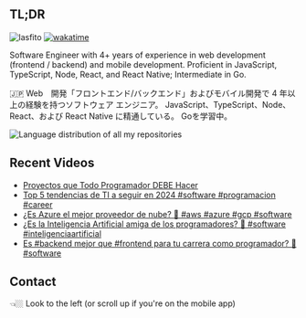 
## TL;DR 　

<img src="https://komarev.com/ghpvc/?username=lasfito&label=Profile%20views&color=0e75b6&style=flat" alt="lasfito" />  [![wakatime](https://wakatime.com/badge/user/5f64052e-88c6-4b16-a87a-e9f52142e69a.svg)](https://wakatime.com/@5f64052e-88c6-4b16-a87a-e9f52142e69a)

Software Engineer with 4+ years of experience in web development (frontend / backend) and mobile development. Proficient in JavaScript, TypeScript, Node, React, and React Native; Intermediate in Go. 

🇯🇵 Web　開発「フロントエンド/バックエンド」およびモバイル開発で 4 年以上の経験を持つソフトウェア エンジニア。 JavaScript、TypeScript、Node、React、および React Native に精通している。 Goを学習中。

<img align="center" src="https://github-readme-stats-6vqzxcuwk-lasfito.vercel.app/api/top-langs?username=lasfito&show_icons=true&locale=es&layout=compact&langs_count=6&theme=nord&custom_title=All+of+my+Repositories" alt="Language distribution of all my repositories" /> 

## Recent Videos
<!-- BLOG-POST-LIST:START -->
- [Proyectos que Todo Programador DEBE Hacer](https://www.youtube.com/watch?v=CX_g9TTAYPI)
- [Top 5 tendencias de TI a seguir en 2024 #software #programacion #career](https://www.youtube.com/watch?v=Npa2Guu_bgo)
- [¿Es Azure el mejor proveedor de nube? 🤔 #aws #azure #gcp #software](https://www.youtube.com/watch?v=MCOgOjZEJ3A)
- [¿Es la Inteligencia Artificial amiga de los programadores? 🤔 #software #inteligenciaartificial](https://www.youtube.com/watch?v=SN8G26lkuEo)
- [Es #backend mejor que #frontend para tu carrera como programador? 🤔 #software](https://www.youtube.com/watch?v=9bOVLs1fM8I)
<!-- BLOG-POST-LIST:END -->

## Contact

👈🏼 Look to the left (or scroll up if you're on the mobile app)









  
